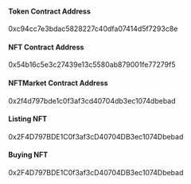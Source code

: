 

#### Token Contract Address

0xc94cc7e3bdac5828227c40dfa07414d5f7293c8e

#### NFT Contract Address
0x54b16c5e3c27439e13c5580ab879001fe77279f5

#### NFTMarket Contract Address

0x2f4d797bde1c0f3af3cd40704db3ec1074dbebad


#### Listing NFT
0x2F4D797BDE1C0f3af3cD40704DB3ec1074Dbebad

#### Buying NFT
0x2F4D797BDE1C0f3af3cD40704DB3ec1074Dbebad